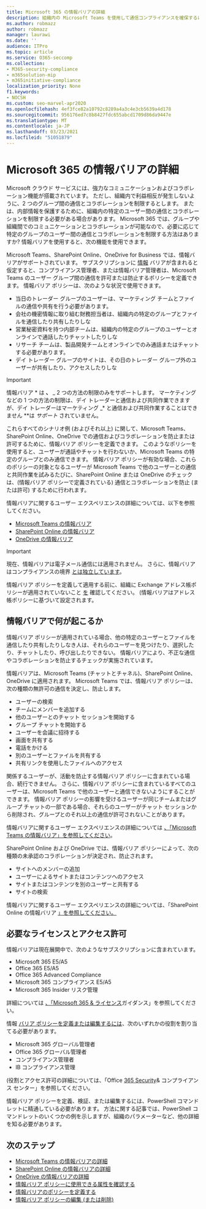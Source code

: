 ```yaml
---
title: Microsoft 365 の情報バリアの詳細
description: 組織内の Microsoft Teams を使用して通信コンプライアンスを確保するには、情報バリアを使用します。
ms.author: robmazz
author: robmazz
manager: laurawi
ms.date: ''
audience: ITPro
ms.topic: article
ms.service: O365-seccomp
ms.collection:
- M365-security-compliance
- m365solution-mip
- m365initiative-compliance
localization_priority: None
f1.keywords:
- NOCSH
ms.custom: seo-marvel-apr2020
ms.openlocfilehash: 4ef3fce82a10792c8289a4a3c4e3cb5639a4d178
ms.sourcegitcommit: 956176ed7c8b8427fdc655abcd1709d86da9447e
ms.translationtype: MT
ms.contentlocale: ja-JP
ms.lasthandoff: 03/23/2021
ms.locfileid: "51051879"
---
```

# <a name="learn-about-information-barriers-in-microsoft-365"></a>Microsoft 365 の情報バリアの詳細

Microsoft クラウド サービスには、強力なコミュニケーションおよびコラボレーション機能が搭載されています。 ただし、組織内で利益相反が発生しないように、2 つのグループ間の通信とコラボレーションを制限するとします。 または、内部情報を保護するために、組織内の特定のユーザー間の通信とコラボレーションを制限する必要がある場合があります。 Microsoft 365 では、グループや組織間でのコミュニケーションとコラボレーションが可能なので、必要に応じて特定のグループのユーザー間の通信とコラボレーションを制限する方法はありますか? 情報バリアを使用すると、次の機能を使用できます。

Microsoft Teams、SharePoint Online、OneDrive for Business では、情報バリアがサポートされています。 サブスクリプションに [情報](#required-licenses-and-permissions) バリアが含まれると仮定すると、コンプライアンス管理者、または情報バリア管理者は、Microsoft Teams のユーザー グループ間の通信を許可または防止するポリシーを定義できます。 情報バリア ポリシーは、次のような状況で使用できます。

- 当日のトレーダー グループのユーザーは、マーケティング チームとファイルの通信や共有を行う必要があります。
- 会社の機密情報に取り組む財務担当者は、組織内の特定のグループとファイルを通信したり共有したりしな
- 営業秘密資料を持つ内部チームは、組織内の特定のグループのユーザーとオンラインで通話したりチャットしたりしな
- リサーチ チームは、製品開発チームとオンラインでのみ通話またはチャットする必要があります。
- デイ トレーダー グループのサイトは、その日のトレーダー グループ外のユーザーが共有したり、アクセスしたりしな

> [!IMPORTANT]
> 情報バリア * は **、** _ 2 つの方法の制限のみをサポートします。 マーケティングなどの 1 つの方法の制限は、デイ トレーダーと通信および共同作業できますが、デイ トレーダーはマーケティング _* と通信および共同作業することはできません **は _サポート_ されていません。

これらすべてのシナリオ例 (およびそれ以上) に関して、Microsoft Teams、SharePoint Online、OneDrive での通信およびコラボレーションを防止または許可するために、情報バリア ポリシーを定義できます。 このようなポリシーを使用すると、ユーザーが通話やチャットを行わないか、Microsoft Teams の特定のグループとのみ通信できます。 情報バリア ポリシーが有効な場合、これらのポリシーの対象となるユーザーが Microsoft Teams で他のユーザーとの通信と共同作業を試みるたびに、SharePoint Online または OneDrive のチェックは、(情報バリア ポリシーで定義されている) 通信とコラボレーションを防止 (または許可) するために行われます。

情報バリアに関するユーザー エクスペリエンスの詳細については、以下を参照してください。

- [Microsoft Teams の情報バリア](/MicrosoftTeams/information-barriers-in-teams)
- [SharePoint Online の情報バリア](/sharepoint/information-barriers)
- [OneDrive の情報バリア](/onedrive/information-barriers)

> [!IMPORTANT]
> 現在、情報バリアは電子メール通信には適用されません。 さらに、情報バリアはコンプライアンスの境界 [とは独立しています](set-up-compliance-boundaries.md)。<p> 情報バリア ポリシーを定義して適用する前に、組織に Exchange アドレス帳ポリシーが適用されていないこと [を](/exchange/address-books/address-book-policies/address-book-policies) 確認してください。 (情報バリアはアドレス帳ポリシーに基づいて設定されます。

## <a name="what-happens-with-information-barriers"></a>情報バリアで何が起こるか

情報バリア ポリシーが適用されている場合、他の特定のユーザーとファイルを通信したり共有したりしなき人は、それらのユーザーを見つけたり、選択したり、チャットしたり、呼び出したりできない。 情報バリアにより、不正な通信やコラボレーションを防止するチェックが実施されています。 

情報バリアは、Microsoft Teams (チャットとチャネル)、SharePoint Online、OneDrive に適用されます。 Microsoft Teams では、情報バリア ポリシーは、次の種類の無許可の通信を決定し、防止します。

- ユーザーの検索
- チームにメンバーを追加する
- 他のユーザーとのチャット セッションを開始する
- グループ チャットを開始する
- ユーザーを会議に招待する
- 画面を共有する
- 電話をかける
- 別のユーザーとファイルを共有する
- 共有リンクを使用したファイルへのアクセス

関係するユーザーが、活動を防止する情報バリア ポリシーに含まれている場合、続行できません。 さらに、情報バリア ポリシーに含まれているすべてのユーザーは、Microsoft Teams で他のユーザーと通信できないようにすることができます。 情報バリア ポリシーの影響を受けるユーザーが同じチームまたはグループ チャットの一部である場合、それらのユーザーがチャット セッションから削除され、グループとのそれ以上の通信が許可されないことがあります。

情報バリアに関するユーザー エクスペリエンスの詳細については [、「Microsoft Teams の情報バリア」を参照してください](/MicrosoftTeams/information-barriers-in-teams)。

SharePoint Online および OneDrive では、情報バリア ポリシーによって、次の種類の未承認のコラボレーションが決定され、防止されます。

- サイトへのメンバーの追加
- ユーザーによるサイトまたはコンテンツへのアクセス
- サイトまたはコンテンツを別のユーザーと共有する
- サイトの検索

情報バリアに関するユーザー エクスペリエンスの詳細については、「SharePoint Online の情報バリア [」を参照してください。](/sharepoint/information-barriers)

## <a name="required-licenses-and-permissions"></a>必要なライセンスとアクセス許可

情報バリアは現在展開中で、次のようなサブスクリプションに含まれています。

- Microsoft 365 E5/A5
- Office 365 E5/A5
- Office 365 Advanced Compliance
- Microsoft 365 コンプライアンス E5/A5
- Microsoft 365 Insider リスク管理

詳細については [、「Microsoft 365 & ライセンス](/office365/servicedescriptions/microsoft-365-service-descriptions/microsoft-365-tenantlevel-services-licensing-guidance/microsoft-365-security-compliance-licensing-guidance#information-protection)ガイダンス」を参照してください。

情報 [バリア ポリシーを定義または編集するには](information-barriers-policies.md)、次のいずれかの役割を割り当てる必要があります。

- Microsoft 365 グローバル管理者
- Office 365 グローバル管理者
- コンプライアンス管理者
- IB コンプライアンス管理

(役割とアクセス許可の詳細については、「Office [365 Security](../security/defender-365-security/permissions-in-the-security-and-compliance-center.md)& コンプライアンス センター」を参照してください。

情報バリア ポリシーを定義、検証、または編集するには、PowerShell コマンドレットに精通している必要があります。 方法に関する記事では、PowerShell コマンドレットのいくつかの例[](information-barriers-policies.md)を示しますが、組織のパラメーターなど、他の詳細を知る必要があります。

## <a name="next-steps"></a>次のステップ

- [Microsoft Teams の情報バリアの詳細](/MicrosoftTeams/information-barriers-in-teams)
- [SharePoint Online の情報バリアの詳細](/sharepoint/information-barriers)
- [OneDrive の情報バリアの詳細](/onedrive/information-barriers)
- [情報バリア ポリシーに使用できる属性を確認する](information-barriers-attributes.md)
- [情報バリアのポリシーを定義する](information-barriers-policies.md)
- [情報バリア ポリシーの編集 (または削除)](information-barriers-edit-segments-policies.md)